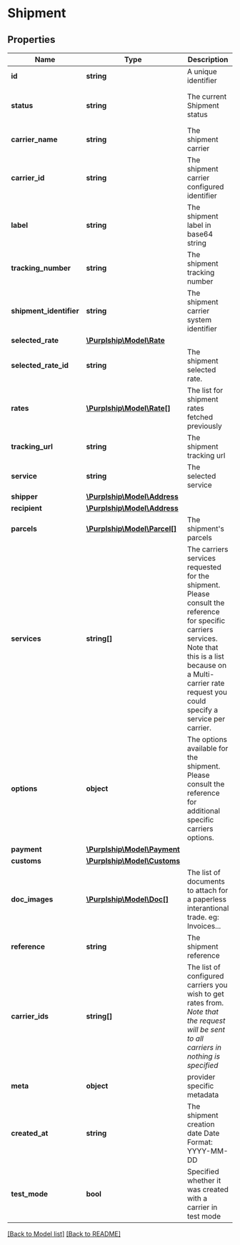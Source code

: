 # Shipment

## Properties

Name | Type | Description | Notes
------------ | ------------- | ------------- | -------------
**id** | **string** | A unique identifier | [optional] 
**status** | **string** | The current Shipment status | [optional] [default to 'created']
**carrier_name** | **string** | The shipment carrier | [optional] 
**carrier_id** | **string** | The shipment carrier configured identifier | [optional] 
**label** | **string** | The shipment label in base64 string | [optional] 
**tracking_number** | **string** | The shipment tracking number | [optional] 
**shipment_identifier** | **string** | The shipment carrier system identifier | [optional] 
**selected_rate** | [**\Purplship\Model\Rate**](Rate.md) |  | [optional] 
**selected_rate_id** | **string** | The shipment selected rate. | [optional] 
**rates** | [**\Purplship\Model\Rate[]**](Rate.md) | The list for shipment rates fetched previously | [optional] 
**tracking_url** | **string** | The shipment tracking url | [optional] 
**service** | **string** | The selected service | [optional] 
**shipper** | [**\Purplship\Model\Address**](Address.md) |  | 
**recipient** | [**\Purplship\Model\Address**](Address.md) |  | 
**parcels** | [**\Purplship\Model\Parcel[]**](Parcel.md) | The shipment&#x27;s parcels | 
**services** | **string[]** | The carriers services requested for the shipment.  Please consult the reference for specific carriers services. Note that this is a list because on a Multi-carrier rate request you could specify a service per carrier. | [optional] 
**options** | **object** | The options available for the shipment. Please consult the reference for additional specific carriers options. | [optional] 
**payment** | [**\Purplship\Model\Payment**](Payment.md) |  | [optional] 
**customs** | [**\Purplship\Model\Customs**](Customs.md) |  | [optional] 
**doc_images** | [**\Purplship\Model\Doc[]**](Doc.md) | The list of documents to attach for a paperless interantional trade.  eg: Invoices... | [optional] 
**reference** | **string** | The shipment reference | [optional] 
**carrier_ids** | **string[]** | The list of configured carriers you wish to get rates from.  *Note that the request will be sent to all carriers in nothing is specified* | [optional] 
**meta** | **object** | provider specific metadata | [optional] 
**created_at** | **string** | The shipment creation date  Date Format: YYYY-MM-DD | 
**test_mode** | **bool** | Specified whether it was created with a carrier in test mode | 

[[Back to Model list]](../README.md#documentation-for-models) [[Back to README]](../README.md)

